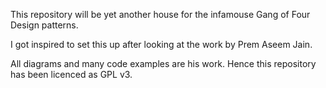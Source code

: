 This repository will be yet another house for the infamouse Gang of Four Design patterns.

I got inspired to set this up after looking at the work by Prem Aseem Jain.

All diagrams and many code examples are his work. Hence this repository has been licenced as GPL v3.
